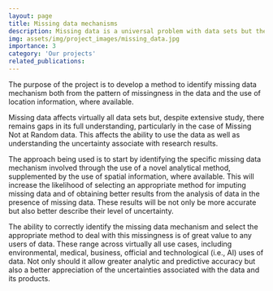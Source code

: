 ```yaml
---
layout: page
title: Missing data mechanisms
description: Missing data is a universal problem with data sets but there are still many aspects that are not fully explored
img: assets/img/project_images/missing_data.jpg
importance: 3
category: 'Our projects'
related_publications:
---
```

The purpose of the project is to develop a method to identify missing data mechanism both from the pattern of missingness in the data and the use of location information, where available.  

Missing data affects virtually all data sets but, despite extensive study, there remains gaps in its full understanding, particularly in the case of Missing Not at Random data.  This affects the ability to use the data as well as understanding the uncertainty associate with research results.  

The approach being used is to start by identifying the specific missing data mechanism involved through the use of a novel analytical method, supplemented by the use of spatial information, where available.  This will increase the likelihood of selecting an appropriate method for imputing missing data and of obtaining better results from the analysis of data in the presence of missing data.  These results will be not only be more accurate but also better describe their level of uncertainty.

The ability to correctly identify the missing data mechanism and select the appropriate method to deal with this missingness is of great value to any users of data.  These range across virtually all use cases, including environmental, medical, business, official and technological (i.e., AI) uses of data. Not only should it allow greater analytic and predictive accuracy but also a better appreciation of the uncertainties associated with the data and its products. 
